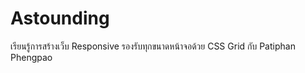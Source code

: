 # Astounding
เรียนรู้การสร้างเว็บ Responsive รองรับทุกขนาดหน้าจอด้วย CSS Grid กับ Patiphan Phengpao
